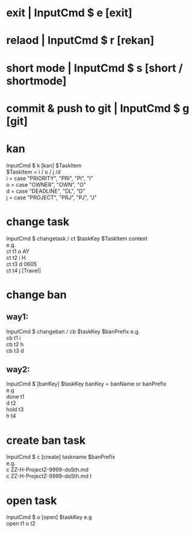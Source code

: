 
# exit                 | InputCmd $ e [exit]
# relaod               | InputCmd $ r [rekan]
# short mode           | InputCmd $ s [short / shortmode]
# commit & push to git | InputCmd $ g [git] 


# kan
InputCmd $  k [kan] $TaskItem  
$TaskItem = i / o / j /d   
i = case "PRIORITY", "PRI", "PI", "I"  
o = case "OWNER", "OWN", "O"  
d = case "DEADLINE", "DL", "D"  
j = case "PROJECT", "PRJ", "PJ", "J"  


# change task
InputCmd $  changetask / ct $taskKey $TaskItem context  
e.g.   
ct t1 o AY  
ct t2 i H  
ct t3 d 0605  
ct t4 j [Travel]  

# change ban
## way1:
InputCmd $ changeban / cb $taskKey $banPrefix 
e.g.  
cb t1 i  
cb t2 h  
cb t3 d  

## way2:
InputCmd $ [banKey] $taskKey
banKey = banName or banPrefix  
e.g  
done t1  
d t2  
hold t3  
h t4 

# create ban task
InputCmd $ c [create] taskname $banPrefix   
e.g.  
c ZZ-H-ProjectZ-9999-doSth.md   
c ZZ-H-ProjectZ-9999-doSth.md t  
 
# open task 
 InputCmd $ o [open] $taskKey
 e.g  
 open t1
 o t2